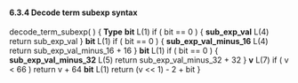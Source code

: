 #### 6.3.4 Decode term subexp syntax

<div class="syntax">
decode_term_subexp( ) {                                               <b>Type</b>
    <b>bit</b>                                                               L(1)
    if ( bit == 0 ) {
        <b>sub_exp_val</b>                                                   L(4)
        return sub_exp_val
    }
    <b>bit</b>                                                               L(1)
    if ( bit == 0 ) {
        <b>sub_exp_val_minus_16</b>                                          L(4)
        return sub_exp_val_minus_16 + 16
    }
    <b>bit</b>                                                               L(1)
    if ( bit == 0 ) {
        <b>sub_exp_val_minus_32</b>                                          L(5)
        return sub_exp_val_minus_32 + 32
    }
    <b>v</b>                                                                 L(7)
    if ( v < 66 )
        return v + 64
    <b>bit</b>                                                               L(1)
    return (v << 1) - 2 + bit
}

</div>
